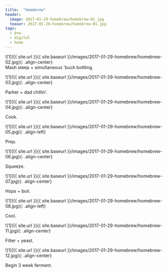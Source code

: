 ```yaml
---
title:  "Homebrew"
header:
  image: 2017-01-29-homebrew/homebrew-01.jpg
  teaser: 2017-01-29-homebrew/homebrew-01.jpg
tags: 
  - b+w
  - digital
  - home
---
```


<p></p>
![1]({{ site.url }}{{ site.baseurl }}/images/2017-01-29-homebrew/homebrew-02.jpg){: .align-center}
<figcaption>Mash steep + simultaneous 'buch bottling.</figcaption>
<p></p>

![1]({{ site.url }}{{ site.baseurl }}/images/2017-01-29-homebrew/homebrew-03.jpg){: .align-center}
<figcaption>Parker + dad chillin'.</figcaption>
<p></p>

![1]({{ site.url }}{{ site.baseurl }}/images/2017-01-29-homebrew/homebrew-04.jpg){: .align-center}
<figcaption>Cook.</figcaption>
<p></p>

![1]({{ site.url }}{{ site.baseurl }}/images/2017-01-29-homebrew/homebrew-05.jpg){: .align-left}
<figcaption>Prep.</figcaption>
<p></p>

![1]({{ site.url }}{{ site.baseurl }}/images/2017-01-29-homebrew/homebrew-06.jpg){: .align-center}
<figcaption>Squeeze.</figcaption>
<p></p>

![1]({{ site.url }}{{ site.baseurl }}/images/2017-01-29-homebrew/homebrew-07.jpg){: .align-center}
<figcaption>Hops + boil.</figcaption>
<p></p>

![1]({{ site.url }}{{ site.baseurl }}/images/2017-01-29-homebrew/homebrew-08.jpg){: .align-left}
<figcaption>Cool.</figcaption>
<p></p>

![1]({{ site.url }}{{ site.baseurl }}/images/2017-01-29-homebrew/homebrew-11.jpg){: .align-center}
<figcaption>Filter + yeast.</figcaption>
<p></p>

![1]({{ site.url }}{{ site.baseurl }}/images/2017-01-29-homebrew/homebrew-12.jpg){: .align-center}
<figcaption>Begin 3 week ferment.</figcaption>
